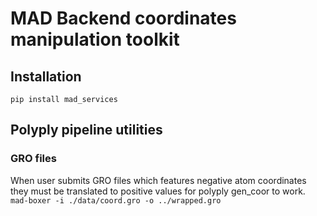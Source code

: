 # MAD Backend coordinates manipulation toolkit

## Installation
`pip install mad_services`

## Polyply pipeline utilities

### GRO files
When user submits GRO files which features negative atom coordinates they must be translated to positive values for polyply gen_coor to work.
`mad-boxer -i ./data/coord.gro -o ../wrapped.gro`

